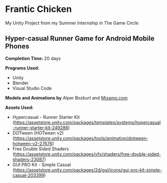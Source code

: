 # Frantic Chicken
My Unity Project from my Summer Internship in The Game Circle

## Hyper-casual Runner Game for Android Mobile Phones
__Completion Time:__ 20 days

__Programs Used:__
* Unity
* Blender
* Visual Studio Code

__Models and Animations by__ Alper Bozkurt and [Mixamo.com](https://www.mixamo.com/#/)

__Assets Used:__
* Hypercasual - Runner Starter Kit
(<https://assetstore.unity.com/packages/templates/systems/hypercasual-runner-starter-kit-249286>)
* DOTween (HOTween v2)
(<https://assetstore.unity.com/packages/tools/animation/dotween-hotween-v2-27676>)
* Free Double Sided Shaders
(<https://assetstore.unity.com/packages/vfx/shaders/free-double-sided-shaders-23087>)
* GUI PRO Kit - Simple Casual
(<https://assetstore.unity.com/packages/2d/gui/icons/gui-pro-kit-simple-casual-203399>)
